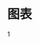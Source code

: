 <!DOCTYPE html>
<html>
  <head>
    <meta charset="utf-8" />
    <title>ECharts</title>
    <!-- 引入刚刚下载的 ECharts 文件 -->
    <script src="https://cdn.bootcdn.net/ajax/libs/echarts/5.2.2/echarts.common.js"></script>
  </head>
  <body>
    <!-- 为 ECharts 准备一个定义了宽高的 DOM -->
    <div id="main" style="width: 600px;height:400px;"></div>
    <script type="text/javascript">
      // 基于准备好的dom，初始化echarts实例
      var myChart = echarts.init(document.getElementById('main'));
      var option = {
        title: {
          text: 'ECharts 入门示例'
        },
        tooltip: {},
        legend: {
          data: ['销量']
        },
        xAxis: {
          data: ['衬衫', '羊毛衫', '雪纺衫', '裤子', '高跟鞋', '袜子']
        },
        yAxis: {},
        series: [
          {
            name: '销量', 
            type: 'bar',
            data: [5, 20, 36, 10, 10, 20]
          }
        ]
      };
      myChart.setOption(option);
    </script>
  </body>
</html>

# 图表
1